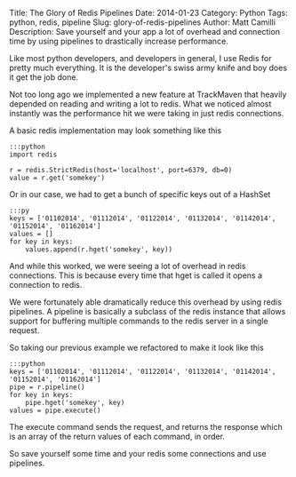 Title: The Glory of Redis Pipelines 
Date: 2014-01-23
Category: Python
Tags: python, redis, pipeline
Slug: glory-of-redis-pipelines
Author: Matt Camilli
Description: Save yourself and your app a lot of overhead and connection time by using pipelines to drastically increase performance.

Like most python developers, and developers in general, I use Redis for pretty much everything. It is the developer's
swiss army knife and boy does it get the job done. 

Not too long ago we implemented a new feature at TrackMaven that heavily depended on reading and writing a lot to redis. What we noticed
almost instantly was the performance hit we were taking in just redis connections. 

A basic redis implementation may look something like this

    :::python
	import redis

	r = redis.StrictRedis(host='localhost', port=6379, db=0)
	value = r.get('somekey')

Or in our case, we had to get a bunch of specific keys out of a HashSet

	:::py
	keys = ['01102014', '01112014', '01122014', '01132014', '01142014', '01152014', '01162014']
	values = []
	for key in keys:
		values.append(r.hget('somekey', key))

And while this worked, we were seeing a lot of overhead in redis connections. This is because every time
that hget is called it opens a connection to redis. 

We were fortunately able dramatically reduce this overhead by using redis pipelines. 
A pipeline is basically a subclass of the redis instance that allows support for buffering multiple commands
to the redis server in a single request. 

So taking our previous example we refactored to make it look like this

    :::python
	keys = ['01102014', '01112014', '01122014', '01132014', '01142014', '01152014', '01162014']
	pipe = r.pipeline()
	for key in keys:
		pipe.hget('somekey', key)
	values = pipe.execute()

The execute command sends the request, and returns the response which is an array of the return values
of each command, in order. 

So save yourself some time and your redis some connections and use pipelines. 


	

